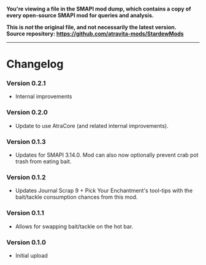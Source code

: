 **You're viewing a file in the SMAPI mod dump, which contains a copy of every open-source SMAPI mod
for queries and analysis.**

**This is _not_ the original file, and not necessarily the latest version.**  
**Source repository: https://github.com/atravita-mods/StardewMods**

----

Changelog
===============

### Version 0.2.1
* Internal improvements

### Version 0.2.0
* Update to use AtraCore (and related internal improvements).

### Version 0.1.3
* Updates for SMAPI 3.14.0. Mod can also now optionally prevent crab pot trash from eating bait.

### Version 0.1.2
* Updates Journal Scrap 9 + Pick Your Enchantment's tool-tips with the bait/tackle consumption chances from this mod.

### Version 0.1.1
* Allows for swapping bait/tackle on the hot bar.

### Version 0.1.0
* Initial upload